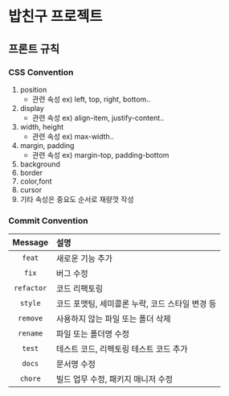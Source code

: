 # 밥친구 프로젝트

## 프론트 규칙
### CSS Convention
1. position
    - 관련 속성 ex) left, top, right, bottom..
2. display
    - 관련 속성 ex) align-item, justify-content..
3. width, height
    - 관련 속성 ex) max-width..
4. margin, padding
    - 관련 속성 ex) margin-top, padding-bottom
5. background
6. border
7. color,font
8. cursor
9. 기타 속성은 중요도 순서로 재량껏 작성

### Commit Convention

|  Message   | 설명                                                  |
| :--------: | :---------------------------------------------------- |
| `feat` | 새로운 기능 추가 |
| `fix` | 버그 수정 |
| `refactor` | 코드 리팩토링 |
| `style` | 코드 포맷팅, 세미콜론 누락, 코드 스타일 변경 등 |
| `remove` | 사용하지 않는 파일 또는 폴더 삭제 |
| `rename` | 파일 또는 폴더명 수정 |
| `test` | 테스트 코드, 리펙토링 테스트 코드 추가 |
| `docs` | 문서명 수정 |
| `chore` | 빌드 업무 수정, 패키지 매니저 수정 |